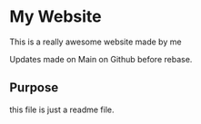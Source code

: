 # My Website

This is a really awesome website made by me

Updates made on Main on Github before rebase.

## Purpose

this file is just a readme file.
